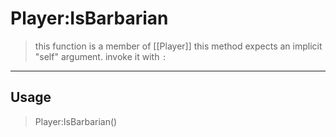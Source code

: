 # Player:IsBarbarian
> this function is a member of [[Player]]
> this method expects an implicit "self" argument. invoke it with `:`
-----
## Usage
> Player:IsBarbarian()
